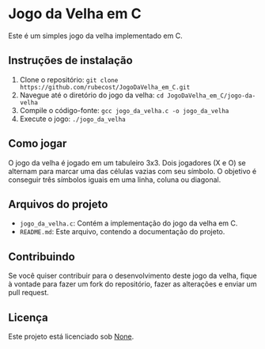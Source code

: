 # Jogo da Velha em C

Este é um simples jogo da velha implementado em C.

## Instruções de instalação

1. Clone o repositório: `git clone https://github.com/rubecost/JogoDaVelha_em_C.git`
2. Navegue até o diretório do jogo da velha: `cd JogoDaVelha_em_C/jogo-da-velha`
3. Compile o código-fonte: `gcc jogo_da_velha.c -o jogo_da_velha`
4. Execute o jogo: `./jogo_da_velha`

## Como jogar

O jogo da velha é jogado em um tabuleiro 3x3. Dois jogadores (X e O) se alternam para marcar uma das células vazias com seu símbolo. O objetivo é conseguir três símbolos iguais em uma linha, coluna ou diagonal.

## Arquivos do projeto

- `jogo_da_velha.c`: Contém a implementação do jogo da velha em C.
- `README.md`: Este arquivo, contendo a documentação do projeto.

## Contribuindo

Se você quiser contribuir para o desenvolvimento deste jogo da velha, fique à vontade para fazer um fork do repositório, fazer as alterações e enviar um pull request.

## Licença

Este projeto está licenciado sob [None](LICENSE).
